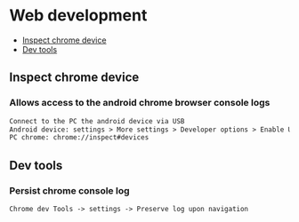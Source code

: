 # Web development

* [Inspect chrome device](#Inspect-chrome-device)
* [Dev tools](#Dev-tools)

## Inspect chrome device

### Allows access to the android chrome browser console logs

```txt
Connect to the PC the android device via USB
Android device: settings > More settings > Developer options > Enable USB Debug
PC chrome: chrome://inspect#devices
```

## Dev tools

### Persist chrome console log

```txt
Chrome dev Tools -> settings -> Preserve log upon navigation
```
